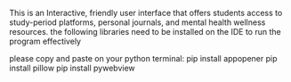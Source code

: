 This is an Interactive, friendly user interface that offers students access to study-period platforms, personal journals, and mental health wellness resources.
the following libraries need to be installed on the IDE to run the program effectively

please copy and paste on your python terminal:
pip install appopener
pip install pillow
pip install pywebview
